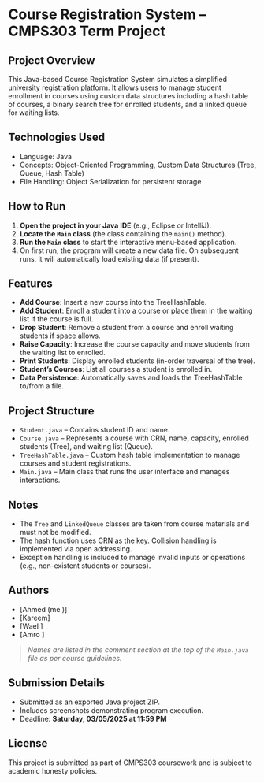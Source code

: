 # Course Registration System – CMPS303 Term Project

## Project Overview

This Java-based Course Registration System simulates a simplified university registration platform. It allows users to manage student enrollment in courses using custom data structures including a hash table of courses, a binary search tree for enrolled students, and a linked queue for waiting lists.

## Technologies Used

- Language: Java
- Concepts: Object-Oriented Programming, Custom Data Structures (Tree, Queue, Hash Table)
- File Handling: Object Serialization for persistent storage

## How to Run

1. **Open the project in your Java IDE** (e.g., Eclipse or IntelliJ).
2. **Locate the `Main` class** (the class containing the `main()` method).
3. **Run the `Main` class** to start the interactive menu-based application.
4. On first run, the program will create a new data file. On subsequent runs, it will automatically load existing data (if present).

## Features

- **Add Course**: Insert a new course into the TreeHashTable.
- **Add Student**: Enroll a student into a course or place them in the waiting list if the course is full.
- **Drop Student**: Remove a student from a course and enroll waiting students if space allows.
- **Raise Capacity**: Increase the course capacity and move students from the waiting list to enrolled.
- **Print Students**: Display enrolled students (in-order traversal of the tree).
- **Student’s Courses**: List all courses a student is enrolled in.
- **Data Persistence**: Automatically saves and loads the TreeHashTable to/from a file.

## Project Structure

- `Student.java` – Contains student ID and name.
- `Course.java` – Represents a course with CRN, name, capacity, enrolled students (Tree), and waiting list (Queue).
- `TreeHashTable.java` – Custom hash table implementation to manage courses and student registrations.
- `Main.java` – Main class that runs the user interface and manages interactions.

## Notes

- The `Tree` and `LinkedQueue` classes are taken from course materials and must not be modified.
- The hash function uses CRN as the key. Collision handling is implemented via open addressing.
- Exception handling is included to manage invalid inputs or operations (e.g., non-existent students or courses).

## Authors

- [Ahmed (me )]
- [Kareem]
- [Wael  ]
- [Amro  ]

> *Names are listed in the comment section at the top of the `Main.java` file as per course guidelines.*

## Submission Details

- Submitted as an exported Java project ZIP.
- Includes screenshots demonstrating program execution.
- Deadline: **Saturday, 03/05/2025 at 11:59 PM**

## License

This project is submitted as part of CMPS303 coursework and is subject to academic honesty policies.

